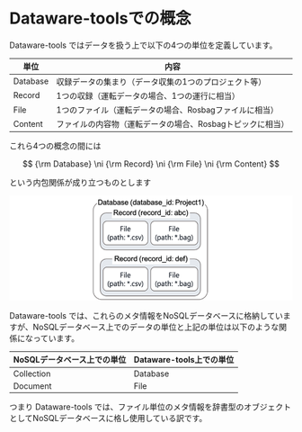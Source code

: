 # Dataware-toolsでの概念

Dataware-tools ではデータを扱う上で以下の4つの単位を定義しています。

| 単位       | 内容                               |
| -------- | -------------------------------- |
| Database | 収録データの集まり（データ収集の1つのプロジェクト等）      |
| Record   | 1つの収録（運転データの場合、1つの運行に相当）         |
| File     | 1つのファイル（運転データの場合、Rosbagファイルに相当）  |
| Content  | ファイルの内容物（運転データの場合、Rosbagトピックに相当） |

これら4つの概念の間には

$$
{\rm Database} \ni {\rm Record} \ni {\rm File} \ni {\rm Content}
$$

という内包関係が成り立つものとします

![](.gitbook/assets/concepts.png)

Dataware-tools では、これらのメタ情報をNoSQLデータベースに格納していますが、NoSQLデータベース上でのデータの単位と上記の単位は以下のような関係になっています。

| NoSQLデータベース上での単位 | Dataware-tools上での単位 |
| ---------------- | ------------------- |
| Collection       | Database            |
| Document         | File                |

つまり Dataware-tools では、ファイル単位のメタ情報を辞書型のオブジェクトとしてNoSQLデータベースに格し使用している訳です。
